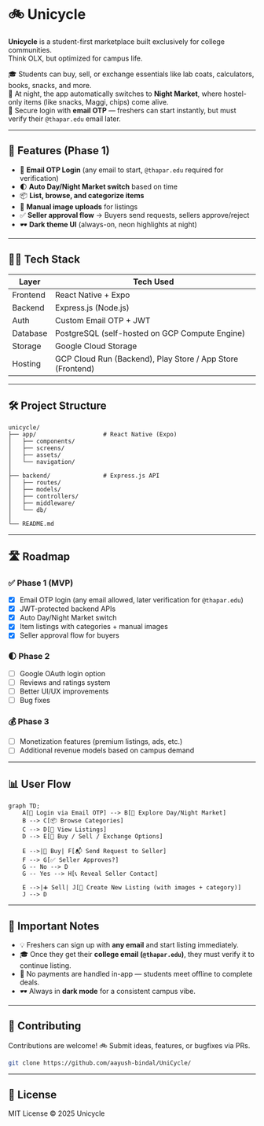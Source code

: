 # 🚲 Unicycle

**Unicycle** is a student-first marketplace built exclusively for college communities.  
Think OLX, but optimized for campus life.  

🎓 Students can buy, sell, or exchange essentials like lab coats, calculators, books, snacks, and more.  
🌙 At night, the app automatically switches to **Night Market**, where hostel-only items (like snacks, Maggi, chips) come alive.  
🔐 Secure login with **email OTP** — freshers can start instantly, but must verify their `@thapar.edu` email later.  

---

## 🚀 Features (Phase 1)

- 🔐 **Email OTP Login** (any email to start, `@thapar.edu` required for verification)  
- 🌓 **Auto Day/Night Market switch** based on time  
- 📦 **List, browse, and categorize items**  
- 📸 **Manual image uploads** for listings  
- ✅ **Seller approval flow** → Buyers send requests, sellers approve/reject  
- 🕶️ **Dark theme UI** (always-on, neon highlights at night)  

---

## 🧑‍💻 Tech Stack

| Layer       | Tech Used |
|-------------|-----------|
| Frontend    | React Native + Expo |
| Backend     | Express.js (Node.js) |
| Auth        | Custom Email OTP + JWT |
| Database    | PostgreSQL (self-hosted on GCP Compute Engine) |
| Storage     | Google Cloud Storage |
| Hosting     | GCP Cloud Run (Backend), Play Store / App Store (Frontend) |

---

## 🛠️ Project Structure

```
unicycle/
├── app/                   # React Native (Expo)
│   ├── components/
│   ├── screens/
│   ├── assets/
│   └── navigation/
│
├── backend/               # Express.js API
│   ├── routes/
│   ├── models/
│   ├── controllers/
│   ├── middleware/
│   └── db/
│
└── README.md
```

---

## 🛣️ Roadmap

### ✅ Phase 1 (MVP)
- [x] Email OTP login (any email allowed, later verification for `@thapar.edu`)  
- [x] JWT-protected backend APIs  
- [x] Auto Day/Night Market switch  
- [x] Item listings with categories + manual images  
- [x] Seller approval flow for buyers  

### 🌓 Phase 2
- [ ] Google OAuth login option  
- [ ] Reviews and ratings system  
- [ ] Better UI/UX improvements  
- [ ] Bug fixes  

### 💰 Phase 3
- [ ] Monetization features (premium listings, ads, etc.)  
- [ ] Additional revenue models based on campus demand  

---

## 📊 User Flow

```mermaid
graph TD;
    A[🔐 Login via Email OTP] --> B[🏫 Explore Day/Night Market] 
    B --> C[📦 Browse Categories]
    C --> D[📸 View Listings]
    D --> E[🤝 Buy / Sell / Exchange Options]
    
    E -->|🛒 Buy| F[📬 Send Request to Seller]
    F --> G[✅ Seller Approves?]
    G -- No --> D
    G -- Yes --> H[📞 Reveal Seller Contact]

    E -->|➕ Sell| J[📝 Create New Listing (with images + category)]
    J --> D
```

---

## 🧠 Important Notes

* 💡 Freshers can sign up with **any email** and start listing immediately.
* 🎓 Once they get their **college email (`@thapar.edu`)**, they must verify it to continue listing.
* 🧾 No payments are handled in-app — students meet offline to complete deals.
* 🕶️ Always in **dark mode** for a consistent campus vibe.

---

## 🤝 Contributing

Contributions are welcome! 🚲 Submit ideas, features, or bugfixes via PRs.

```bash
git clone https://github.com/aayush-bindal/UniCycle/
```

---

## 📜 License

MIT License © 2025 Unicycle
